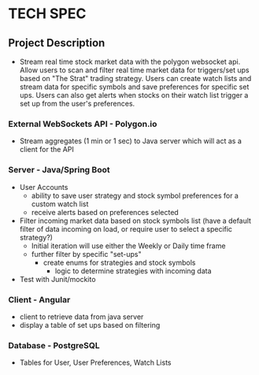 # TECH SPEC
## Project Description
- Stream real time stock market data with the polygon websocket api. Allow users to scan and filter real time market data for triggers/set ups based on "The Strat" trading strategy. Users can create watch lists and stream data for specific symbols and save preferences for specific set ups. Users can also get alerts when stocks on their watch list trigger a set up from the user's preferences.
### External WebSockets API - Polygon.io
- Stream aggregates (1 min or 1 sec) to Java server which will act as a client for the API
### Server - Java/Spring Boot
- User Accounts
	- ability to save user strategy and stock symbol preferences for a custom watch list
	- receive alerts based on preferences selected 
- Filter incoming market data based on stock symbols list (have a default filter of data incoming on load, or require user to select a specific strategy?)
	- Initial iteration will use either the Weekly or Daily time frame
	- further filter by specific "set-ups"
		- create enums for strategies and stock symbols
			- logic to determine strategies with incoming data
- Test with Junit/mockito
### Client - Angular
- client to retrieve data from java server
- display a table of set ups based on filtering
### Database - PostgreSQL
- Tables for User, User Preferences, Watch Lists
